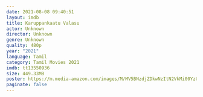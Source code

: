 ```yaml
---
date: 2021-08-08 09:40:51
layout: imdb
title: Karuppankaatu Valasu
actor: Unknown
director: Unknown
genre: Unknown
quality: 480p
year: "2021"
language: Tamil
category: Tamil Movies 2021
imdb: tt13550936
size: 449.33MB
poster: https://m.media-amazon.com/images/M/MV5BNzdjZDkwNzItN2VkMi00YzUxLWIzNDAtZWExNGYyZWQyMmQwXkEyXkFqcGdeQXVyMTI2NjQ5MDI4._V1_.jpg
paginate: false
---
```

